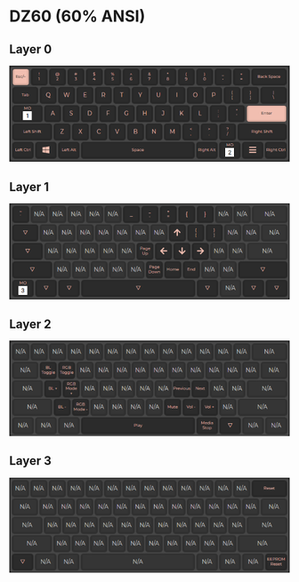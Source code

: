 # DZ60 (60% ANSI)

## Layer 0

![Layer 0](images/layer0.png)

## Layer 1

![Layer 1](images/layer1.png)

## Layer 2

![Layer 2](images/layer2.png)

## Layer 3

![Layer 3](images/layer3.png)